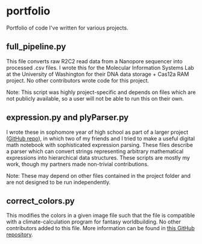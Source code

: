 # portfolio
Portfolio of code I've written for various projects. 

## full_pipeline.py
This file converts raw R2C2 read data from a Nanopore sequencer into processed .csv files. I wrote this for the Molecular Information Systems Lab at the University of Washington for their DNA data storage + Cas12a RAM project. No other contributors wrote code for this project.

Note: This script was highly project-specific and depends on files which are not publicly available, so a user will not be able to run this on their own.

## expression.py and plyParser.py
I wrote these in sophomore year of high school as part of a larger project ([GitHub repo](https://github.com/minw1/Clean-Math)), in which two of my friends and I tried to make a useful digital math notebook with sophisticated expression parsing. These files describe a parser which can convert strings representing arbitrary mathematical expressions into hierarchical data structures. These scripts are mostly my work, though my partners made non-trivial contributions.

Note: These may depend on other files contained in the project folder and are not designed to be run independently.

## correct_colors.py
This modifies the colors in a given image file such that the file is compatible with a climate-calculation program for fantasy worldbuilding. No other contributors added to this file. More information can be found in [this GitHub repository](https://github.com/PHarvey7/speculative-koppen).